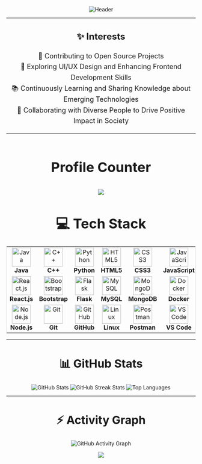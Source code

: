 <div align="center">
  <img src="https://github.com/HackStyx/HackStyx/assets/137396151/30c3a1b9-b750-4a6c-bd55-0144e85f60f0" alt="Header" />
</div>

---


<div align="center">
  <h3 style="font-size: 24px;">✨ Interests</h3>
  <p style="font-size: 18px; line-height: 1.6; text-align: center;">
    🌱 Contributing to Open Source Projects <br>
    🎨 Exploring UI/UX Design and Enhancing Frontend Development Skills <br>
    📚 Continuously Learning and Sharing Knowledge about Emerging Technologies <br>
    🤝 Collaborating with Diverse People to Drive Positive Impact in Society
  </p>
</div>




---

<br>
<div align="center">
  <p style="font-size: 36px; font-weight: bold;">Profile Counter</p>
  <img src="https://profile-counter.glitch.me/HackStyx/count.svg?" />
</div>

###

<h1 align="center" style="font-size: 36px;">💻 Tech Stack</h1>

<div align="center">
  <table style="border-collapse: collapse; border: 1px solid #ddd;">
    <tr>
      <td align="center" width="100">
        <img src="https://cdn.jsdelivr.net/gh/devicons/devicon/icons/java/java-original.svg" width="50" height="50" alt="Java" />
        <br><b>Java</b>
      </td>
      <td align="center" width="100">
        <img src="https://cdn.jsdelivr.net/gh/devicons/devicon/icons/cplusplus/cplusplus-original.svg" width="50" height="50" alt="C++" />
        <br><b>C++</b>
      </td>
      <td align="center" width="100">
        <img src="https://cdn.jsdelivr.net/gh/devicons/devicon/icons/python/python-original.svg" width="50" height="50" alt="Python" />
        <br><b>Python</b>
      </td>
      <td align="center" width="100">
        <img src="https://cdn.jsdelivr.net/gh/devicons/devicon/icons/html5/html5-original.svg" width="50" height="50" alt="HTML5" />
        <br><b>HTML5</b>
      </td>
      <td align="center" width="100">
        <img src="https://cdn.jsdelivr.net/gh/devicons/devicon/icons/css3/css3-original.svg" width="50" height="50" alt="CSS3" />
        <br><b>CSS3</b>
      </td>
      <td align="center" width="100">
        <img src="https://cdn.jsdelivr.net/gh/devicons/devicon/icons/javascript/javascript-original.svg" width="50" height="50" alt="JavaScript" />
        <br><b>JavaScript</b>
      </td>
    </tr>
    <tr>
      <td align="center" width="100">
        <img src="https://cdn.jsdelivr.net/gh/devicons/devicon/icons/react/react-original.svg" width="50" height="50" alt="React.js" />
        <br><b>React.js</b>
      </td>
      <td align="center" width="100">
        <img src="https://cdn.jsdelivr.net/gh/devicons/devicon/icons/bootstrap/bootstrap-original.svg" width="50" height="50" alt="Bootstrap" />
        <br><b>Bootstrap</b>
      </td>
      <td align="center" width="100">
        <img src="https://cdn.jsdelivr.net/gh/devicons/devicon/icons/flask/flask-original.svg" width="50" height="50" alt="Flask" />
        <br><b>Flask</b>
      </td>
      <td align="center" width="100">
        <img src="https://cdn.jsdelivr.net/gh/devicons/devicon/icons/mysql/mysql-original.svg" width="50" height="50" alt="MySQL" />
        <br><b>MySQL</b>
      </td>
      <td align="center" width="100">
        <img src="https://cdn.jsdelivr.net/gh/devicons/devicon/icons/mongodb/mongodb-original.svg" width="50" height="50" alt="MongoDB" />
        <br><b>MongoDB</b>
      </td>
      <td align="center" width="100">
        <img src="https://cdn.jsdelivr.net/gh/devicons/devicon/icons/docker/docker-original.svg" width="50" height="50" alt="Docker" />
        <br><b>Docker</b>
      </td>
    </tr>
    <tr>
      <td align="center" width="100">
        <img src="https://cdn.jsdelivr.net/gh/devicons/devicon/icons/nodejs/nodejs-original.svg" width="50" height="50" alt="Node.js" />
        <br><b>Node.js</b>
      </td>
      <td align="center" width="100">
        <img src="https://cdn.jsdelivr.net/gh/devicons/devicon/icons/git/git-original.svg" width="50" height="50" alt="Git" />
        <br><b>Git</b>
      </td>
      <td align="center" width="100">
        <img src="https://cdn.jsdelivr.net/gh/devicons/devicon/icons/github/github-original.svg" width="50" height="50" alt="GitHub" />
        <br><b>GitHub</b>
      </td>
      <td align="center" width="100">
        <img src="https://cdn.jsdelivr.net/gh/devicons/devicon/icons/linux/linux-original.svg" width="50" height="50" alt="Linux" />
        <br><b>Linux</b>
      </td>
      <td align="center" width="100">
        <img src="https://www.vectorlogo.zone/logos/getpostman/getpostman-icon.svg" width="50" height="50" alt="Postman" />
        <br><b>Postman</b>
      </td>
      <td align="center" width="100">
        <img src="https://cdn.jsdelivr.net/gh/devicons/devicon/icons/vscode/vscode-original.svg" width="50" height="50" alt="VS Code" />
        <br><b>VS Code</b>
      </td>
    </tr>
  </table>
</div>

---

<h2 align="center" style="font-size: 30px;">📊 GitHub Stats</h2>
<p align="center">
  <img src="https://github-readme-stats.vercel.app/api?username=HackStyx&show_icons=true&theme=radical" alt="GitHub Stats" />
  <img src="https://github-readme-streak-stats.herokuapp.com/?user=HackStyx&theme=radical" alt="GitHub Streak Stats" />
  <img src="https://github-readme-stats.vercel.app/api/top-langs/?username=HackStyx&layout=compact&theme=radical" alt="Top Languages" />
</p>

---

<h2 align="center" style="font-size: 30px;">⚡ Activity Graph</h2>
<p align="center">
  <img src="https://github-readme-activity-graph.vercel.app/graph?username=HackStyx&theme=tokyo-night&hide_border=true" alt="GitHub Activity Graph" />
</p>

<p align="center">
	<img src="https://raw.githubusercontent.com/catppuccin/catppuccin/main/assets/footers/gray0_ctp_on_line.svg?sanitize=true" />
</p>

